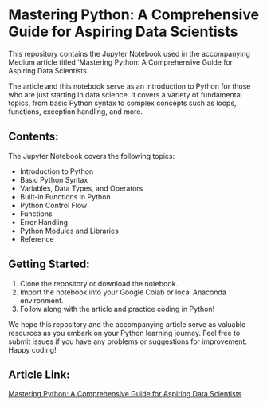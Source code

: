 # Mastering Python: A Comprehensive Guide for Aspiring Data Scientists

This repository contains the Jupyter Notebook used in the accompanying Medium article titled 'Mastering Python: A Comprehensive Guide for Aspiring Data Scientists. 

The article and this notebook serve as an introduction to Python for those who are just starting in data science. It covers a variety of fundamental topics, from basic Python syntax to complex concepts such as loops, functions, exception handling, and more. 

## Contents:

The Jupyter Notebook covers the following topics:

- Introduction to Python 
- Basic Python Syntax 
- Variables, Data Types, and Operators
- Built-in Functions in Python
- Python Control Flow 
- Functions 
- Error Handling 
- Python Modules and Libraries
- Reference

## Getting Started:

1. Clone the repository or download the notebook.
2. Import the notebook into your Google Colab or local Anaconda environment.
3. Follow along with the article and practice coding in Python!

We hope this repository and the accompanying article serve as valuable resources as you embark on your Python learning journey. Feel free to submit issues if you have any problems or suggestions for improvement. Happy coding!

## Article Link:

[Mastering Python: A Comprehensive Guide for Aspiring Data Scientists](MediumArticleLink)
